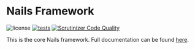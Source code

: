 # Nails Framework

![license](https://img.shields.io/badge/license-MIT-green.svg)
[![tests](https://github.com/nails/common/actions/workflows/build_and_test.yml/badge.svg)](https://github.com/nails/common/actions)
[![Scrutinizer Code Quality](https://scrutinizer-ci.com/g/nails/common/badges/quality-score.png)](https://scrutinizer-ci.com/g/nails/common)


This is the core Nails framework. Full documentation can be found [here](https://nailsapp.co.uk).